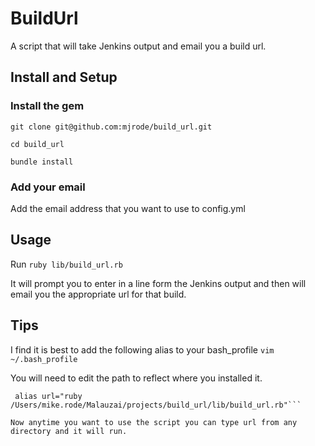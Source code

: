 # BuildUrl
A script that will take Jenkins output and email you a build url. 

## Install and Setup

### Install the gem
`git clone git@github.com:mjrode/build_url.git`

`cd build_url`

`bundle install`

### Add your email
Add the email address that you want to use to config.yml

## Usage
Run `ruby lib/build_url.rb`

It will prompt you to enter in a line form the Jenkins output and then will email you the appropriate url for that build. 

## Tips
I find it is best to add the following alias to your bash_profile
`vim ~/.bash_profile`

You will need to edit the path to reflect where you installed it.

```# Jenkins url mailer script
 alias url="ruby /Users/mike.rode/Malauzai/projects/build_url/lib/build_url.rb"```

Now anytime you want to use the script you can type url from any directory and it will run. 

